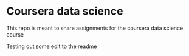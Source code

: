 # Coursera data science

This repo is meant to share assignments for the coursera data science course

Testing out some edit to the readme